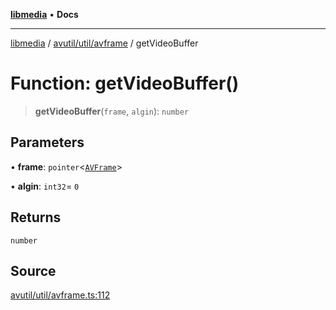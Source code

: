 [**libmedia**](../../../../README.md) • **Docs**

***

[libmedia](../../../../README.md) / [avutil/util/avframe](../README.md) / getVideoBuffer

# Function: getVideoBuffer()

> **getVideoBuffer**(`frame`, `algin`): `number`

## Parameters

• **frame**: `pointer`\<[`AVFrame`](../../../struct/avframe/classes/AVFrame.md)\>

• **algin**: `int32`= `0`

## Returns

`number`

## Source

[avutil/util/avframe.ts:112](https://github.com/zhaohappy/libmedia/blob/83708827f1f74f03ced670ca9bc2d9d1e5e5366a/src/avutil/util/avframe.ts#L112)
